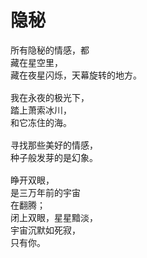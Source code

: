 # 隐秘

<pre>
所有隐秘的情感，都
藏在星空里，
藏在夜星闪烁，天幕旋转的地方。

我在永夜的极光下，
踏上萧索冰川，
和它冻住的海。

寻找那些美好的情感，
种子般发芽的是幻象。

睁开双眼，
是三万年前的宇宙
在翻腾；
闭上双眼，星星黯淡，
宇宙沉默如死寂，
只有你。
</pre>
